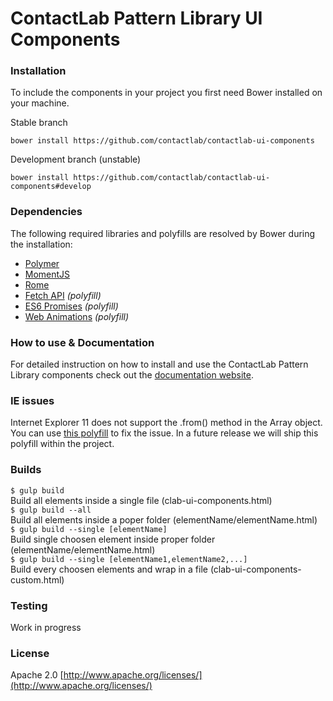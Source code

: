 # ContactLab Pattern Library UI Components

### Installation
To include the components in your project you first need Bower installed on your machine.

Stable branch

	bower install https://github.com/contactlab/contactlab-ui-components

Development branch (unstable)

	bower install https://github.com/contactlab/contactlab-ui-components#develop

### Dependencies
The following required libraries and polyfills are resolved by Bower during the installation:

- [Polymer](https://www.polymer-project.org/1.0/)
- [MomentJS](http://momentjs.com/)
- [Rome](https://bevacqua.github.io/rome/)
- [Fetch API](http://github.github.io/fetch/) *(polyfill)*
- [ES6 Promises](https://github.com/stefanpenner/es6-promise) *(polyfill)*
- [Web Animations](https://github.com/web-animations/web-animations-js) *(polyfill)*

### How to use & Documentation
For detailed instruction on how to install and use the ContactLab Pattern Library components check out the [documentation website](https://ux.contactlab.com).

### IE issues
Internet Explorer 11 does not support the .from() method in the Array object. You can use [this polyfill](https://github.com/ChilldeinEistee/Array.from) to fix the issue. In a future release we will ship this polyfill within the project.

### Builds

`$ gulp build`  				
Build all elements inside a single file (clab-ui-components.html)  
`$ gulp build --all` 	
Build all elements inside a poper folder (elementName/elementName.html)  
`$ gulp build --single [elementName]`  
Build single choosen element inside proper folder (elementName/elementName.html)  
`$ gulp build --single [elementName1,elementName2,...]`  
Build every choosen elements and wrap in a file (clab-ui-components-custom.html)

<!-- ### Building
* gulp build: 					creates a minified file containing all the components in the root folder.
* gulp build -s: 				vulcanize every single component separately.
* gulp build -s 'folder':		vulcanize specific component. -->

### Testing
Work in progress

### License
Apache 2.0 [http://www.apache.org/licenses/](http://www.apache.org/licenses/)
